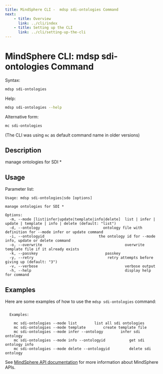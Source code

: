 ```yaml
---
title: MindSphere CLI -  mdsp sdi-ontologies Command
next:
    - title: Overview
      link: ../cli/index
    - title: Setting up the CLI
      link: ../cli/setting-up-the-cli
---
```


# MindSphere CLI: mdsp sdi-ontologies Command

Syntax:

```bash
mdsp sdi-ontologies
```

Help:

```bash
mdsp sdi-ontologies --help
```

Alternative form:

```bash
mc sdi-ontologies
```

(The CLI was using `mc` as default command name in older versions)

## Description

manage ontologies for SDI *

## Usage

Parameter list:

```text
Usage: mdsp sdi-ontologies|sdo [options]

manage ontologies for SDI *

Options:
  -m, --mode [list|infer|update|template|info|delete]  list | infer | update | template | info | delete (default: "list")
  -d, --ontology                             ontology file with definition for --mode infer or update command
  -i, --ontologyid                         the ontology id for --mode info, update or delete command
  -o, --overwrite                                      overwrite template file if it already exists
  -k, --passkey                               passkey
  -y, --retry                                  retry attempts before giving up (default: "3")
  -v, --verbose                                        verbose output
  -h, --help                                           display help for command

```

## Examples

Here are some examples of how to use the `mdsp sdi-ontologies` command:

```text

  Examples:

    mc sdi-ontologies --mode list 		 list all sdi ontologies
    mc sdi-ontologies --mode template 		 create template file
    mc sdi-ontologies --mode infer --ontology  		 infer sdi  ontology
    mc sdi-ontologies --mode info --ontologyid    		 get sdi ontology info
    mc sdi-ontologies --mode delete --ontologyid  		 delete sdi ontology

```

See [MindSphere API documentation](https://documentation.mindsphere.io/MindSphere/apis/index.html) for more information about MindSphere APIs.